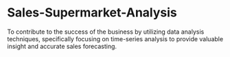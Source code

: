 # Sales-Supermarket-Analysis
To contribute to the success of the business by utilizing data analysis techniques, specifically focusing on time-series analysis to provide valuable insight and accurate sales forecasting.
